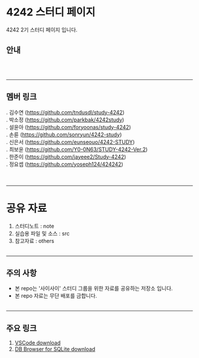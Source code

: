 # 4242 스터디 페이지
4242 2기 스터디 페이지 입니다.
<br>

## 안내
<br><br>

-----------------------------------

## 멤버 링크
. 김수연 (https://github.com/tndusdl/study-4242)<br>
. 박소정 (https://github.com/parkbak/4242study) <br>
. 설윤아 (https://github.com/foryoonas/study-4242) <br>
. 손륜   (https://github.com/sonryun/4242-study)<br>
. 신은서 (https://github.com/eunseouo/4242-STUDY) <br>
. 최보윤 (https://github.com/Y0-0N63/STUDY-4242-Ver.2) <br>
. 한준이 (https://github.com/jayeee2/Study-4242) <br>
. 정요셉 (https://github.com/yoseph124/424242) <br>
<br><br>


-----------------------------------
# 공유 자료

1. 스터디노트 : note 
2. 실습용 파일 및 소스 : src
3. 참고자료 : others
<br><br>

-----------------------------------
## 주의 사항
* 본 repo는 '사이사이' 스터디 그룹을 위한 자료를 공유하는 저장소 입니다. 
* 본 repo 자료는 무단 배포를 금합니다.
<br><br>

-----------------------------------

## 주요 링크
1. [VSCode download](https://code.visualstudio.com) <br>
2. [DB Browser for SQLite download](https://sqlitebrowser.org/dl/) <br>
<br><br>
